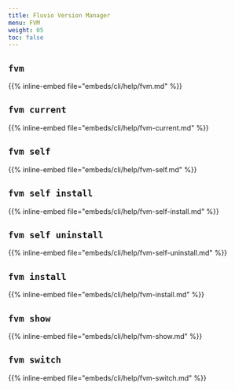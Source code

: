 ```yaml
---
title: Fluvio Version Manager
menu: FVM 
weight: 05
toc: false
---
```


  ## `fvm`
  {{% inline-embed file="embeds/cli/help/fvm.md" %}}

  ## `fvm current`
  {{% inline-embed file="embeds/cli/help/fvm-current.md" %}}

  ## `fvm self`
  {{% inline-embed file="embeds/cli/help/fvm-self.md" %}}

  ## `fvm self install`
  {{% inline-embed file="embeds/cli/help/fvm-self-install.md" %}}

  ## `fvm self uninstall`
  {{% inline-embed file="embeds/cli/help/fvm-self-uninstall.md" %}}

  ## `fvm install`
  {{% inline-embed file="embeds/cli/help/fvm-install.md" %}}

  ## `fvm show`
  {{% inline-embed file="embeds/cli/help/fvm-show.md" %}}

  ## `fvm switch`
  {{% inline-embed file="embeds/cli/help/fvm-switch.md" %}}
